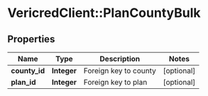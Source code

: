 # VericredClient::PlanCountyBulk

## Properties
Name | Type | Description | Notes
------------ | ------------- | ------------- | -------------
**county_id** | **Integer** | Foreign key to county | [optional] 
**plan_id** | **Integer** | Foreign key to plan | [optional] 


